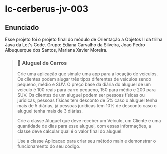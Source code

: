 # lc-cerberus-jv-003

## Enunciado

Esse projeto foi o projeto final do módulo de Orientação a Objetos II da trilha Java da Let's Code.
Grupo: Ediana Carvalho da Silveira, Joao Pedro Albuquerque dos Santos, Mariana Xavier Moreira.

> ### 🚙 Aluguel de Carros
>
> Crie uma aplicação que simule uma app para a locação de veículos. Os clientes podem alugar três tipos diferentes de veículos sendo pequeno, médio e SUV. O preço base da diária do aluguel de um veículo é 100 reais para carro pequeno, 150 para médio e 200 para SUV. Os clientes de um aluguel podem ser pessoas físicas ou jurídicas, pessoas físicas tem desconto de 5% caso o aluguel tenha mais de 5 diárias, já pessoas jurídicas tem 10% de desconto caso o aluguel tenha mais de 3 diárias.
>
>Crie a classe Aluguel que deve receber um Veículo, um Cliente e uma quantidade de dias para esse aluguel, com essas informações, a classe deve calcular qual é o valor final do aluguel.
>
>Use a classe Aplicacao para criar seu método main e demonstrar o funcionamento do seu código.
